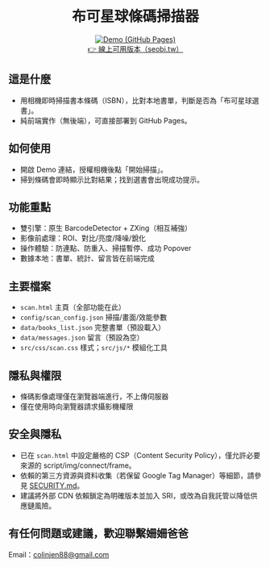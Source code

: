 <div align="center">

# 布可星球條碼掃描器

[![Demo (GitHub Pages)](https://img.shields.io/badge/demo-GitHub%20Pages-2ea44f)](https://colinjen88.github.io/BookPlanetScanner/)  
[👉 線上可用版本（seobi.tw）](https://seobi.tw/books_query/scan.html)

</div>

## 這是什麼
- 用相機即時掃描書本條碼（ISBN），比對本地書單，判斷是否為「布可星球選書」。
- 純前端實作（無後端），可直接部署到 GitHub Pages。

## 如何使用
- 開啟 Demo 連結，授權相機後點「開始掃描」。
- 掃到條碼會即時顯示比對結果；找到選書會出現成功提示。

## 功能重點
- 雙引擎：原生 BarcodeDetector + ZXing（相互補強）
- 影像前處理：ROI、對比/亮度/降噪/銳化
- 操作體驗：防連點、防重入、掃描暫停、成功 Popover
- 數據本地：書單、統計、留言皆在前端完成

## 主要檔案
- `scan.html` 主頁（全部功能在此）
- `config/scan_config.json` 掃描/畫面/效能參數
- `data/books_list.json` 完整書單（預設載入）
- `data/messages.json` 留言（預設為空）
- `src/css/scan.css` 樣式；`src/js/*` 模組化工具

## 隱私與權限
- 條碼影像處理僅在瀏覽器端進行，不上傳伺服器
- 僅在使用時向瀏覽器請求攝影機權限

## 安全與隱私
- 已在 `scan.html` 中設定嚴格的 CSP（Content Security Policy），僅允許必要來源的 script/img/connect/frame。
- 依賴的第三方資源與資料收集（若保留 Google Tag Manager）等細節，請參見 [SECURITY.md](./SECURITY.md)。
- 建議將外部 CDN 依賴鎖定為明確版本並加入 SRI，或改為自我託管以降低供應鏈風險。

## 有任何問題或建議，歡迎聯繫姍姍爸爸
Email：[colinjen88@gmail.com](mailto:colinjen88@gmail.com)

